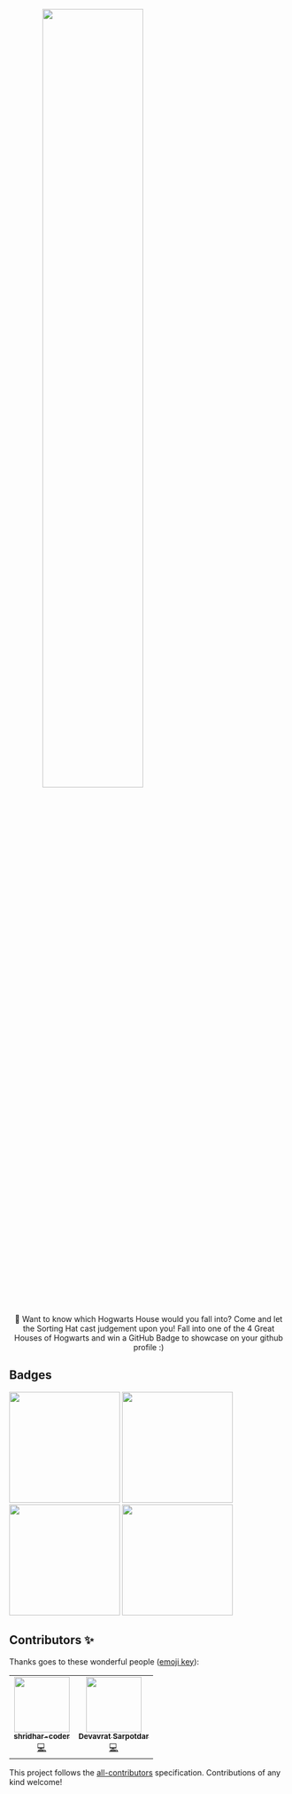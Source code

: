 <a href="https://gh-sorting-hat.netlify.app/" align="center"><img src="https://github.com/prafulla-codes/sorting-hat/blob/master/pics/gh_cover.png" width="60%"></a>

<p align="center">
🧹 Want to know which Hogwarts House would you fall into?
Come and let the Sorting Hat cast judgement upon you! 
Fall into one of the 4 Great Houses of Hogwarts and win a GitHub Badge to showcase on your github profile :)
</p>

## Badges 

<img src="https://github.com/prafulla-codes/sorting-hat/blob/master/pics/gryffindor_badge.gif" width="200px"></img>
<img src="https://github.com/prafulla-codes/sorting-hat/blob/master/pics/slytherin_badge.gif" width="200px"></img>
<img src="https://github.com/prafulla-codes/sorting-hat/blob/master/pics/hufflepuff_badge.gif" width="200px"></img>
<img src="https://github.com/prafulla-codes/sorting-hat/blob/master/pics/ravenclaw_badge.gif" width="200px"></img>

## Contributors ✨

Thanks goes to these wonderful people ([emoji key](https://allcontributors.org/docs/en/emoji-key)):

<!-- ALL-CONTRIBUTORS-LIST:START - Do not remove or modify this section -->
<!-- prettier-ignore-start -->
<!-- markdownlint-disable -->
<table>
  <tr>
    <td align="center"><a href="https://github.com/shridhar-coder"><img src="https://avatars.githubusercontent.com/u/59767163?v=4?s=100" width="100px;" alt=""/><br /><sub><b>shridhar-coder</b></sub></a><br /><a href="https://github.com/prafulla-codes/sorting-hat/commits?author=shridhar-coder" title="Code">💻</a></td>
    <td align="center"><a href="https://github.com/Devavrat8492"><img src="https://avatars.githubusercontent.com/u/74722351?v=4?s=100" width="100px;" alt=""/><br /><sub><b>Devavrat Sarpotdar</b></sub></a><br /><a href="https://github.com/prafulla-codes/sorting-hat/commits?author=Devavrat8492" title="Code">💻</a></td>
  </tr>
</table>

<!-- markdownlint-restore -->
<!-- prettier-ignore-end -->

<!-- ALL-CONTRIBUTORS-LIST:END -->

This project follows the [all-contributors](https://github.com/all-contributors/all-contributors) specification. Contributions of any kind welcome!
